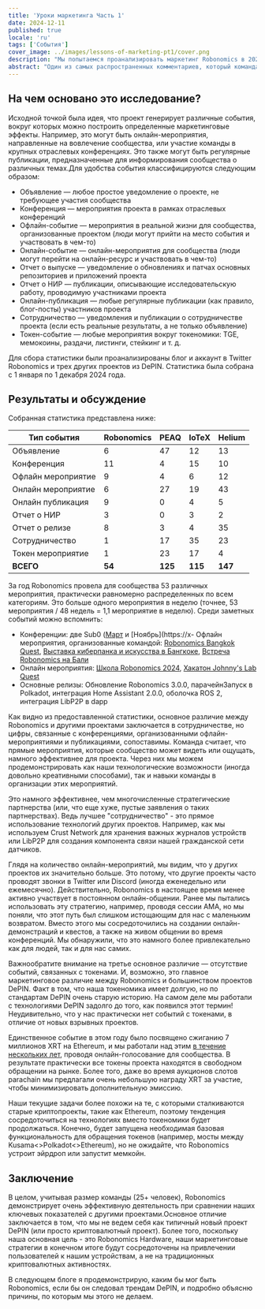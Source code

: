 ```yaml
---
title: 'Уроки маркетинга Часть 1'
date: 2024-12-11
published: true
locale: 'ru'
tags: ['События']
cover_image: ../images/lessons-of-marketing-pt1/cover.png
description: "Мы попытаемся проанализировать маркетинг Robonomics в 2024 году, оценить ежегодную деятельность проекта и сравнить ее с аналогичными проектами. Вы увидите, насколько активной была команда в течение года и какие принципы следует Robonomics в маркетинге."
abstract: "Один из самых распространенных комментариев, который команда слышит уже некоторое время, - это совет уделить больше внимания маркетингу. Обычно за этими предложениями не следуют хорошо продуманные маркетинговые шаги, но послание ясно. Если вы инвестируете больше в рекламные мероприятия, все будет замечательно, и ваш токен отправится на Луну. В этом блоге я постараюсь проанализировать эту ситуацию, оценить ежегодную деятельность Robonomics и сравнить ее с аналогичными проектами. В результате вы увидите, насколько активной была команда в течение года и какие принципы мы следуем в маркетинге. Иван Берман [Fingerling42]" 
---
```


## На чем основано это исследование?

Исходной точкой была идея, что проект генерирует различные события, вокруг которых можно построить определенные маркетинговые эффекты. Например, это могут быть онлайн-мероприятия, направленные на вовлечение сообщества, или участие команды в крупных отраслевых конференциях. Это также могут быть регулярные публикации, предназначенные для информирования сообщества о различных темах.Для удобства события классифицируются следующим образом:

- Объявление — любое простое уведомление о проекте, не требующее участия сообщества
- Конференция — мероприятия проекта в рамках отраслевых конференций
- Офлайн-событие — мероприятия в реальной жизни для сообщества, организованные проектом (люди могут прийти на место события и участвовать в чем-то)
- Онлайн-событие — онлайн-мероприятия для сообщества (люди могут перейти на онлайн-ресурс и участвовать в чем-то)
- Отчет о выпуске — уведомление о обновлениях и патчах основных репозиториев и приложений проекта
- Отчет о НИР — публикации, описывающие исследовательскую работу, проводимую участниками проекта
- Онлайн-публикация — любые регулярные публикации (как правило, блог-посты) участников проекта
- Сотрудничество — уведомления и публикации о сотрудничестве проекта (если есть реальные результаты, а не только объявление)
- Токен-событие — любые мероприятия вокруг токеномики: TGE, мемокоины, раздачи, листинги, стейкинг и т. д.

Для сбора статистики были проанализированы блог и аккаунт в Twitter Robonomics и трех других проектов из DePIN. Статистика была собрана с 1 января по 1 декабря 2024 года.

## Результаты и обсуждение

Собранная статистика представлена ниже:

<div class="big-table">

| **Тип события**   | **Robonomics** | **PEAQ** | **IoTeX** | **Helium** |
|-------------------|----------------|----------|-----------|------------|
| Объявление       | 6              | 47       | 12        | 13         |
| Конференция       | 11             | 4        | 15        | 10         |
| Офлайн мероприятие| 9              | 4        | 6         | 12         |
| Онлайн мероприятие| 6              | 27       | 19        | 43         |
| Онлайн публикация | 9              | 0        | 4         | 5          |
| Отчет о НИР       | 3              | 0        | 3         | 2          |
| Отчет о релизе    | 8              | 3        | 4         | 35         |
| Сотрудничество     | 1              | 17       | 35        | 23         |
| Токен мероприятие | 1              | 23       | 17        | 4          |
| **ВСЕГО**         | **54**         | **125**  | **115**   | **147**    |

</div>

За год Robonomics провела для сообщества 53 различных мероприятия, практически равномерно распределенных по всем категориям. Это больше одного мероприятия в неделю (точнее, 53 мероприятия / 48 недель = 1,1 мероприятие в неделю). Среди заметных событий можно вспомнить:

- Конференции: две Sub0 ([Март](https://x.com/AIRA_Robonomics/status/1778039290590543945) и [Ноябрь](https://x- Офлайн мероприятия, организованные командой: [Robonomics Bangkok Quest](https://robonomics.network/blog/robo-season-pass-2025-welcome-to-the-paper-st-club/), [Выставка киберпанка и искусства в Бангкоке](https://x.com/AIRA_Robonomics/status/1854244622949830930), [Встреча Robonomics на Бали](https://x.com/AIRA_Robonomics/status/1771734812857974962)
- Онлайн мероприятия: [Школа Robonomics 2024](https://x.com/AIRA_Robonomics/status/1788860085701103701), [Хакатон Johnny's Lab Quest](https://robonomics.network/blog/robonomics-school-2024-hack-johnny-lab/)
- Основные релизы: Обновление Robonomics 3.0.0, парачейнЗапуск в Polkadot, интеграция Home Assistant 2.0.0, оболочка ROS 2, интеграция LibP2P в dapp

Как видно из предоставленной статистики, основное различие между Robonomics и другими проектами заключается в сотрудничестве, но цифры, связанные с конференциями, организованными офлайн-мероприятиями и публикациями, сопоставимы. Команда считает, что прямые мероприятия, которые сообщество может видеть или ощущать, намного эффективнее для проекта. Через них мы можем продемонстрировать как наши технологические возможности (иногда довольно креативными способами), так и навыки команды в организации этих мероприятий.

Это намного эффективнее, чем многочисленные стратегические партнерства (или, что еще хуже, пустые заявления о таких партнерствах). Ведь лучшее "сотрудничество" - это прямое использование технологий других проектов. Например, как мы используем Crust Network для хранения важных журналов устройств или LibP2P для создания компонента связи нашей гражданской сети датчиков.

Глядя на количество онлайн-мероприятий, мы видим, что у других проектов их значительно больше. Это потому, что другие проекты часто проводят звонки в Twitter или Discord (иногда еженедельно или ежемесячно). Действительно, Robonomics в настоящее время менее активно участвует в постоянном онлайн-общении. Ранее мы пытались использовать эту стратегию, например, проводя сессии AMA, но мы поняли, что этот путь был слишком истощающим для нас с маленьким возвратом. Вместо этого мы сосредоточились на создании онлайн-демонстраций и квестов, а также на живом общении во время конференций. Мы обнаружили, что это намного более привлекательно как для людей, так и для нас самих.

Важнообратите внимание на третье основное различие — отсутствие событий, связанных с токенами. И, возможно, это главное маркетинговое различие между Robonomics и большинством проектов DePIN. Факт в том, что наша токеномика имеет долгую, но по стандартам DePIN очень старую историю. На самом деле мы работали с технологиями DePIN задолго до того, как появился этот термин! Неудивительно, что у нас практически нет событий с токенами, в отличие от новых взрывных проектов.

Единственное событие в этом году было посвящено сжиганию 7 миллионов XRT на Ethereum, и мы работали над этим [в течение нескольких лет](https://robonomics.network/blog/7-years-of-robonomics-development-and-burning-7-million-xrt/), проводя онлайн-голосование для сообщества. В результате практически все токены проекта находятся в свободном обращении на рынке. Более того, даже во время аукционов слотов parachain мы предлагали очень небольшую награду XRT за участие, чтобы минимизировать дополнительную эмиссию.

Наши текущие задачи более похожи на те, с которыми сталкиваются старые криптопроекты, такие как Ethereum, поэтому тенденция сосредоточиться на технологиях вместо токеномики будет продолжаться. Конечно, будет запущена необходимая базовая функциональность для обращения токенов (например, мосты между Kusama<>Polkadot<>Ethereum), но не ожидайте, что Robonomics устроит эйрдроп или запустит мемкойн.

## Заключение

В целом, учитывая размер команды (25+ человек), Robonomics демонстрирует очень эффективную деятельность при сравнении наших ключевых показателей с другими проектами.Основное отличие заключается в том, что мы не ведем себя как типичный новый проект DePIN (или просто криптовалютный проект). Более того, поскольку наша основная цель - это Robonomics Hardware, наши маркетинговые стратегии в конечном итоге будут сосредоточены на привлечении пользователей к нашим устройствам, а не на традиционных криптовалютных активностях.

В следующем блоге я продемонстрирую, каким бы мог быть Robonomics, если бы он следовал трендам DePIN, и подробно объясню причины, по которым мы этого не делаем.